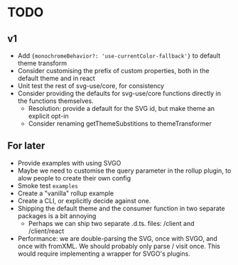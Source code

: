 # TODO

## v1

- Add `{monochromeBehavior?: 'use-currentColor-fallback'}` to default theme
  transform
- Consider customising the prefix of custom properties, both in the default
  theme and in react
- Unit test the rest of svg-use/core, for consistency
- Consider providing the defaults for svg-use/core functions directly in the
  functions themselves.
  - Resolution: provide a default for the SVG id, but make theme an explicit
    opt-in
  - Consider renaming getThemeSubstitions to themeTransformer

## For later

- Provide examples with using SVGO
- Maybe we need to customise the query parameter in the rollup plugin, to alow
  people to create their own config
- Smoke test `examples`
- Create a "vanilla" rollup example
- Create a CLI, or explicitly decide against one.
- Shipping the default theme and the consumer function in two separate packages
  is a bit annoying
  - Perhaps we can ship two separate .d.ts. files: /client and /client/react
- Performance: we are double-parsing the SVG, once with SVGO, and once with
  fromXML. We should probably only parse / visit once. This would require
  implementing a wrapper for SVGO's plugins.
